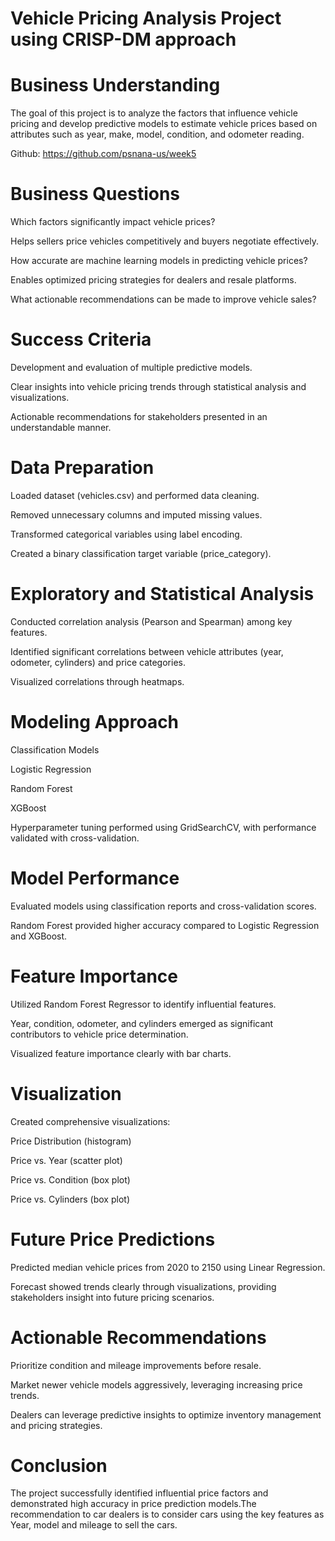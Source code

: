 # Vehicle Pricing Analysis Project using CRISP-DM approach

# Business Understanding

The goal of this project is to analyze the factors that influence vehicle pricing and develop predictive models to estimate vehicle prices based on attributes such as year, make, model, condition, and odometer reading.

Github: <https://github.com/psnana-us/week5>

# Business Questions

Which factors significantly impact vehicle prices?

Helps sellers price vehicles competitively and buyers negotiate effectively.

How accurate are machine learning models in predicting vehicle prices?

Enables optimized pricing strategies for dealers and resale platforms.

What actionable recommendations can be made to improve vehicle sales?

# Success Criteria

Development and evaluation of multiple predictive models.

Clear insights into vehicle pricing trends through statistical analysis and visualizations.

Actionable recommendations for stakeholders presented in an understandable manner.

# Data Preparation

Loaded dataset (vehicles.csv) and performed data cleaning.

Removed unnecessary columns and imputed missing values.

Transformed categorical variables using label encoding.

Created a binary classification target variable (price_category).

# Exploratory and Statistical Analysis

Conducted correlation analysis (Pearson and Spearman) among key features.

Identified significant correlations between vehicle attributes (year, odometer, cylinders) and price categories.

Visualized correlations through heatmaps.

# Modeling Approach

Classification Models

Logistic Regression

Random Forest

XGBoost

Hyperparameter tuning performed using GridSearchCV, with performance validated with cross-validation.

# Model Performance

Evaluated models using classification reports and cross-validation scores.

Random Forest provided higher accuracy compared to Logistic Regression and XGBoost.

# Feature Importance

Utilized Random Forest Regressor to identify influential features.

Year, condition, odometer, and cylinders emerged as significant contributors to vehicle price determination.

Visualized feature importance clearly with bar charts.

# Visualization

Created comprehensive visualizations:

Price Distribution (histogram)

Price vs. Year (scatter plot)

Price vs. Condition (box plot)

Price vs. Cylinders (box plot)

# Future Price Predictions

Predicted median vehicle prices from 2020 to 2150 using Linear Regression.

Forecast showed trends clearly through visualizations, providing stakeholders insight into future pricing scenarios.

# Actionable Recommendations

Prioritize condition and mileage improvements before resale.

Market newer vehicle models aggressively, leveraging increasing price trends.

Dealers can leverage predictive insights to optimize inventory management and pricing strategies.

# Conclusion

The project successfully identified influential price factors and demonstrated high accuracy in price prediction models.The recommendation to car dealers is to consider cars using the key features as Year, model and mileage to sell the cars. 

